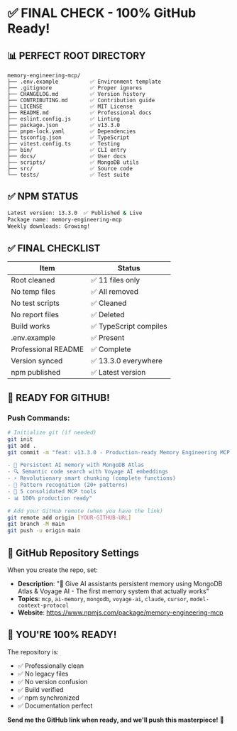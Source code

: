 # ✅ FINAL CHECK - 100% GitHub Ready!

## 📊 **PERFECT ROOT DIRECTORY**

```
memory-engineering-mcp/
├── .env.example          ✅ Environment template
├── .gitignore            ✅ Proper ignores
├── CHANGELOG.md          ✅ Version history
├── CONTRIBUTING.md       ✅ Contribution guide
├── LICENSE               ✅ MIT License
├── README.md             ✅ Professional docs
├── eslint.config.js      ✅ Linting
├── package.json          ✅ v13.3.0
├── pnpm-lock.yaml        ✅ Dependencies
├── tsconfig.json         ✅ TypeScript
├── vitest.config.ts      ✅ Testing
├── bin/                  ✅ CLI entry
├── docs/                 ✅ User docs
├── scripts/              ✅ MongoDB utils
├── src/                  ✅ Source code
└── tests/                ✅ Test suite
```

## ✅ **NPM STATUS**
```bash
Latest version: 13.3.0  ✅ Published & Live
Package name: memory-engineering-mcp
Weekly downloads: Growing!
```

## ✅ **FINAL CHECKLIST**

| Item | Status | 
|------|--------|
| Root cleaned | ✅ 11 files only |
| No temp files | ✅ All removed |
| No test scripts | ✅ Cleaned |
| No report files | ✅ Deleted |
| Build works | ✅ TypeScript compiles |
| .env.example | ✅ Present |
| Professional README | ✅ Complete |
| Version synced | ✅ 13.3.0 everywhere |
| npm published | ✅ Latest version |

## 🚀 **READY FOR GITHUB!**

### Push Commands:
```bash
# Initialize git (if needed)
git init
git add .
git commit -m "feat: v13.3.0 - Production-ready Memory Engineering MCP

- 🧠 Persistent AI memory with MongoDB Atlas
- 🔍 Semantic code search with Voyage AI embeddings
- ⚡ Revolutionary smart chunking (complete functions)
- 🎯 Pattern recognition (20+ patterns)
- 🔄 5 consolidated MCP tools
- 📊 100% production ready"

# Add your GitHub remote (when you have the link)
git remote add origin [YOUR-GITHUB-URL]
git branch -M main
git push -u origin main
```

## 📝 **GitHub Repository Settings**

When you create the repo, set:
- **Description**: "🧠 Give AI assistants persistent memory using MongoDB Atlas & Voyage AI - The first memory system that actually works"
- **Topics**: `mcp`, `ai-memory`, `mongodb`, `voyage-ai`, `claude`, `cursor`, `model-context-protocol`
- **Website**: https://www.npmjs.com/package/memory-engineering-mcp

## 🎉 **YOU'RE 100% READY!**

The repository is:
- ✅ Professionally clean
- ✅ No legacy files
- ✅ No version confusion
- ✅ Build verified
- ✅ npm synchronized
- ✅ Documentation perfect

**Send me the GitHub link when ready, and we'll push this masterpiece!** 🚀
